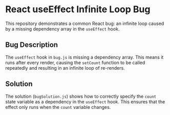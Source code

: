 # React useEffect Infinite Loop Bug

This repository demonstrates a common React bug: an infinite loop caused by a missing dependency array in the `useEffect` hook.

## Bug Description

The `useEffect` hook in `bug.js` is missing a dependency array.  This means it runs after every render, causing the `setCount` function to be called repeatedly and resulting in an infinite loop of re-renders.

## Solution

The solution (`bugSolution.js`) shows how to correctly specify the `count` state variable as a dependency in the `useEffect` hook. This ensures that the effect only runs when the `count` variable changes.